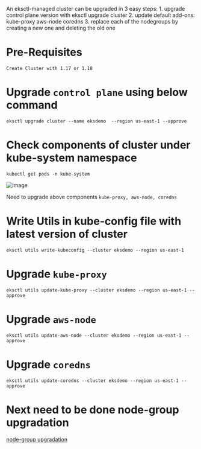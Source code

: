 An eksctl-managed cluster can be upgraded in 3 easy steps:
    1. upgrade control plane version with eksctl upgrade cluster
    2. update default add-ons:
        kube-proxy
        aws-node
        coredns
    3. replace each of the nodegroups by creating a new one and deleting the old one
# Pre-Requisites
    Create Cluster with 1.17 or 1.18
# Upgrade ````control plane```` using below command
    eksctl upgrade cluster --name eksdemo  --region us-east-1 --approve
# Check components of cluster under kube-system namespace
    kubectl get pods -n kube-system
  ![image](https://user-images.githubusercontent.com/58024415/124728371-2ad42280-df2d-11eb-9eeb-31249ad6d83d.png)

  Need to upgrade above components ````kube-proxy, aws-node, coredns````
# Write Utils in kube-config file with latest version of cluster   
    eksctl utils write-kubeconfig --cluster eksdemo --region us-east-1
# Upgrade ````kube-proxy````
    eksctl utils update-kube-proxy --cluster eksdemo --region us-east-1 --approve
# Upgrade ````aws-node````
    eksctl utils update-aws-node --cluster eksdemo --region us-east-1 --approve
# Upgrade ````coredns````
    eksctl utils update-coredns --cluster eksdemo --region us-east-1 --approve
# Next need to be done node-group upgradation
  [node-group upgradation](https://github.com/Naresh240/kubernetes/tree/main/cluster-upgradation/kubernetes-updating-nodegroup)
